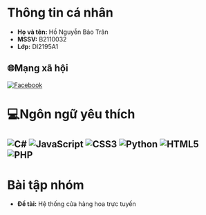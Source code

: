 # Thông tin cá nhân

- **Họ và tên:** Hồ Nguyễn Bảo Trân
- **MSSV:** B2110032
- **Lớp:** DI2195A1

## 🌐Mạng xã hội
[![Facebook](https://img.shields.io/badge/Facebook-%231877F2.svg?logo=Facebook&logoColor=white)](https://www.facebook.com/profile.php?id=100028101639469) 

# 💻Ngôn ngữ yêu thích
![C#](https://img.shields.io/badge/c%23-%23239120.svg?style=for-the-badge&logo=c-sharp&logoColor=white) ![JavaScript](https://img.shields.io/badge/javascript-%23323330.svg?style=for-the-badge&logo=javascript&logoColor=%23F7DF1E) ![CSS3](https://img.shields.io/badge/css3-%231572B6.svg?style=for-the-badge&logo=css3&logoColor=white) ![Python](https://img.shields.io/badge/python-3670A0?style=for-the-badge&logo=python&logoColor=ffdd54) ![HTML5](https://img.shields.io/badge/html5-%23E34F26.svg?style=for-the-badge&logo=html5&logoColor=white) ![PHP](https://img.shields.io/badge/php-%23777BB4.svg?style=for-the-badge&logo=php&logoColor=white)
---
# Bài tập nhóm

- **Đề tài:** Hệ thống cửa hàng hoa trực tuyến
